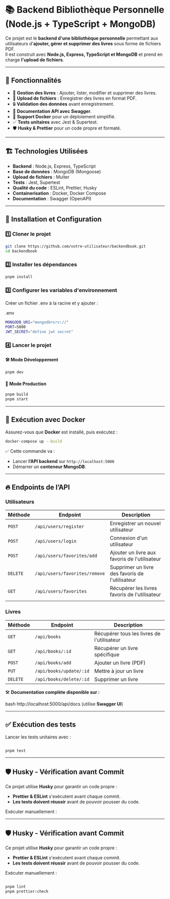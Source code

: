 # 📚 Backend Bibliothèque Personnelle (Node.js + TypeScript + MongoDB)

Ce projet est le **backend d'une bibliothèque personnelle** permettant aux utilisateurs d'**ajouter, gérer et supprimer des livres** sous forme de fichiers PDF.  
Il est construit avec **Node.js, Express, TypeScript et MongoDB** et prend en charge **l'upload de fichiers**.

---

## 🚀 Fonctionnalités

- 📖 **Gestion des livres** : Ajouter, lister, modifier et supprimer des livres.
- 📂 **Upload de fichiers** : Enregistrer des livres en format PDF.
- 🔒 **Validation des données** avant enregistrement.
- 📄 **Documentation API avec Swagger**.
- 🐳 **Support Docker** pour un déploiement simplifié.
- ✅ **Tests unitaires** avec Jest & Supertest.
- 🛡 **Husky & Prettier** pour un code propre et formaté.

---

## 🏗 **Technologies Utilisées**

- **Backend** : Node.js, Express, TypeScript
- **Base de données** : MongoDB (Mongoose)
- **Upload de fichiers** : Multer
- **Tests** : Jest, Supertest
- **Qualité du code** : ESLint, Prettier, Husky
- **Containerisation** : Docker, Docker Compose
- **Documentation** : Swagger (OpenAPI)

---

## 🔧 **Installation et Configuration**

### 1️⃣ **Cloner le projet**

```sh
git clone https://github.com/votre-utilisateur/backendbook.git
cd backendbook
```

### 2️⃣ **Installer les dépendances**

```sh
pnpm install
```

### 3️⃣ **Configurer les variables d'environnement**

Créer un fichier .env à la racine et y ajouter :

.env

```sh
MONGODB_URI="mongodb+srv://"
PORT=5000
JWT_SECRET="define jwt secret"
```

### 4️⃣ **Lancer le projet**

#### 🛠 Mode Développement

```sh
pnpm dev
```

#### 🚀 Mode Production

```sh
pnpm build
pnpm start
```

---

## 🐳 **Exécution avec Docker**

Assurez-vous que **Docker** est installé, puis exécutez :

```sh
docker-compose up --build
```

✅ Cette commande va :

- Lancer **l’API backend** sur `http://localhost:5000`
- Démarrer un **conteneur MongoDB**.

---

## 🔥 Endpoints de l’API

### Utilisateurs

| Méthode  | Endpoint                      | Description                                     |
| -------- | ----------------------------- | ----------------------------------------------- |
| `POST`   | `/api/users/register`         | Enregistrer un nouvel utilisateur               |
| `POST`   | `/api/users/login`            | Connexion d'un utilisateur                      |
| `POST`   | `/api/users/favorites/add`    | Ajouter un livre aux favoris de l'utilisateur   |
| `DELETE` | `/api/users/favorites/remove` | Supprimer un livre des favoris de l'utilisateur |
| `GET`    | `/api/users/favorites`        | Récupérer les livres favoris de l'utilisateur   |
|  |

### Livres

| Méthode  | Endpoint                | Description                                |
| -------- | ----------------------- | ------------------------------------------ |
| `GET`    | `/api/books`            | Récupérer tous les livres de l'utilisateur |
| `GET`    | `/api/books/:id`        | Récupérer un livre spécifique              |
| `POST`   | `/api/books/add`        | Ajouter un livre (PDF)                     |
| `PUT`    | `/api/books/update/:id` | Mettre à jour un livre                     |
| `DELETE` | `/api/books/delete/:id` | Supprimer un livre                         |

🛠 **Documentation complète disponible sur :**

bash
http://localhost:5000/api/docs
(utilise **Swagger UI**)

---

## ✅ **Exécution des tests**

Lancer les tests unitaires avec :

```sh

pnpm test
```

---

## 🛡 **Husky - Vérification avant Commit**

Ce projet utilise **Husky** pour garantir un code propre :

- **Prettier & ESLint** s'exécutent avant chaque commit.
- **Les tests doivent réussir** avant de pouvoir pousser du code.

Exécuter manuellement :

---

## 🛡 **Husky - Vérification avant Commit**

Ce projet utilise **Husky** pour garantir un code propre :

- **Prettier & ESLint** s'exécutent avant chaque commit.
- **Les tests doivent réussir** avant de pouvoir pousser du code.

Exécuter manuellement :

```sh

pnpm lint
pnpm prettier:check
```
